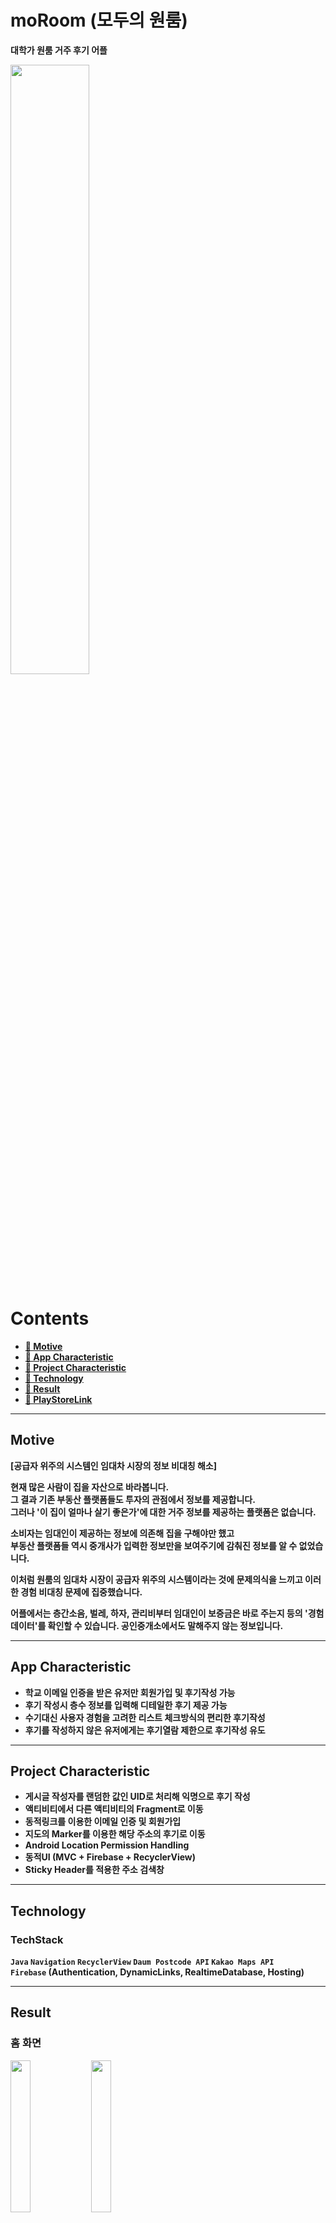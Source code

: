 
# moRoom (모두의 원룸)
<b>대학가 원룸 거주 후기 어플</br>

<p>
<img width="50%" src="https://github.com/Ji4017/moRoom-Android/assets/90889656/917a27b5-9811-4173-ae97-d919208eabe3">
</p>

# Contents
- <b> <a href="#1"> 🔗 Motive </a> </b>
- <b> <a href="#2"> 🔗 App Characteristic </a> </b>
- <b> <a href="#3"> 🔗 Project Characteristic </a> </b>
- <b> <a href="#4"> 🔗 Technology </a> </b>
- <b> <a href="#5"> 🔗 Result </a> </b>
- <b> <a href="#6"> 🔗 PlayStoreLink </a> </b>

<hr>

<h2 id="1">
    <b>Motive</b>
</h2>

[공급자 위주의 시스템인 임대차 시장의 정보 비대칭 해소]

현재 많은 사람이 집을 자산으로 바라봅니다.  
그 결과 기존 부동산 플랫폼들도 투자의 관점에서 정보를 제공합니다.  
그러나 '이 집이 얼마나 살기 좋은가'에 대한 거주 정보를 제공하는 플랫폼은 없습니다.

소비자는 임대인이 제공하는 정보에 의존해 집을 구해야만 했고  
부동산 플랫폼들 역시 중개사가 입력한 정보만을 보여주기에 감춰진 정보를 알 수 없었습니다.

이처럼 원룸의 임대차 시장이 공급자 위주의 시스템이라는 것에 문제의식을 느끼고 이러한 경험 비대칭 문제에 집중했습니다.

어플에서는 층간소음, 벌레, 하자, 관리비부터 임대인이 보증금은 바로 주는지 등의 '경험 데이터'를 확인할 수 있습니다. 공인중개소에서도 말해주지 않는 정보입니다.

<hr>

<h2 id="2">
    <b>App Characteristic</b>
</h2>

- 학교 이메일 인증을 받은 유저만 회원가입 및 후기작성 가능
- 후기 작성시 층수 정보를 입력해 디테일한 후기 제공 가능
- 수기대신 사용자 경험을 고려한 리스트 체크방식의 편리한 후기작성
- 후기를 작성하지 않은 유저에게는 후기열람 제한으로 후기작성 유도

<hr>

<h2 id="3">
    <b>Project Characteristic</b>
</h2>

- 게시글 작성자를 랜덤한 값인 UID로 처리해 익명으로 후기 작성
- 액티비티에서 다른 액티비티의 Fragment로 이동
- 동적링크를 이용한 이메일 인증 및 회원가입
- 지도의 Marker를 이용한 해당 주소의 후기로 이동
- Android Location Permission Handling
- 동적UI (MVC + Firebase + RecyclerView)
- Sticky Header를 적용한 주소 검색창

<hr>

<h2 id="4">
    <b>Technology</b>
</h2>

### TechStack
`Java` `Navigation` `RecyclerView` `Daum Postcode API` `Kakao Maps API`  
`Firebase` (Authentication, DynamicLinks, RealtimeDatabase, Hosting)

<hr>

<h2 id="5">
    <b>Result</b>
</h2>

<h3 align="left">홈 화면</h3>

<p>
<img width="25%" src="https://github.com/Ji4017/moRoom-Android/assets/90889656/ad886007-ce32-4730-bf1b-4bff4eaffdf7">
<img width="25%" src="https://github.com/Ji4017/moRoom-Android/assets/90889656/5e92bb7d-0015-4fb9-9283-7a10a3afedeb">
</p>
<br>

<h3 align="left">지도</h3>
<p>
<img width="25%" src="https://github.com/Ji4017/moRoom-Android/assets/90889656/1f711475-a281-4339-bbb4-30fa292d2181">
<img width="25%" src="https://github.com/Ji4017/moRoom-Android/assets/90889656/62a6d37b-4a5e-46cf-b5cd-a9259588f992">
</p>
<br>

<h3 align="left">검색</h3>
<p>
<img width="25%" src="https://github.com/Ji4017/moRoom-Android/assets/90889656/d503bb86-e7be-49db-92f3-80620f6b87e2">
<img width="25%" src="https://github.com/Ji4017/moRoom-Android/assets/90889656/cdf1215b-bc91-4696-8151-3f4a0e929ebc">
</p>
<br>

<h3 align="left">후기 작성</h3>
<p>
<img width="25%" src="https://github.com/Ji4017/moRoom-Android/assets/90889656/14c2dd5b-3fa1-48a3-94bf-e7349cf4bbae">
</p>
<br>

<h3 align="left">로그인</h3>
<p>
<img width="25%" src="https://github.com/Ji4017/moRoom-Android/assets/90889656/d1a99bd1-4110-4c3d-bbb6-70a96200ca70">
<img width="25%" src="https://github.com/Ji4017/moRoom-Android/assets/90889656/f9aab642-6a01-42c8-be63-6e64ce3d6994">
</p>
<br>

<h3 align="left">회원가입</h3>
<p>
<img width="25%" src="https://github.com/Ji4017/moRoom-Android/assets/90889656/3ec00b17-ca62-43ee-84c3-589f0a331dad">
<img width="25%" src="https://github.com/Ji4017/moRoom-Android/assets/90889656/49b3b3e0-96a3-4cda-b1fa-63e36b1b3d40">
<img width="25%" src="https://github.com/Ji4017/moRoom-Android/assets/90889656/f5e3ec93-b736-4903-ad51-7f46e82b1a34">
</p>

<hr>

<h2 id="6">
    <b>PlayStoreLink</b>
</h2>
<a href="https://play.google.com/store/apps/details?id=com.moroom.android&hl=ko-KR" target="_blank">플레이스토어</a>
